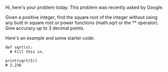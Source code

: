 Hi, here's your problem today. This problem was recently asked by Google:

Given a positive integer, find the square root of the integer without using any built in square root or power functions (math.sqrt or the ** operator). Give accuracy up to 3 decimal points.

Here's an example and some starter code:
```
def sqrt(x):
  # Fill this in.
  
print(sqrt(5))
# 2.236
```
